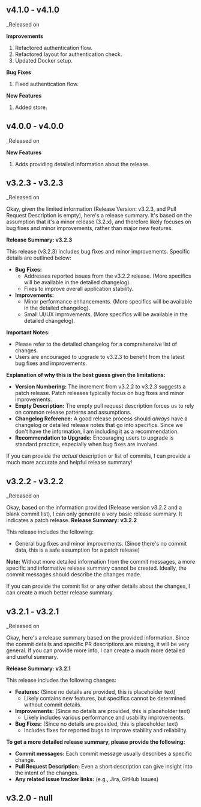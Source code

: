 ## v4.1.0 - v4.1.0
_Released on 

**Improvements**

1.  Refactored authentication flow.
2.  Refactored layout for authentication check.
3.  Updated Docker setup.

**Bug Fixes**

1.  Fixed authentication flow.

**New Features**

1.  Added  store.

## v4.0.0 - v4.0.0
_Released on 

**New Features**

1.  Adds  providing detailed information about the release.

## v3.2.3 - v3.2.3
_Released on 

Okay, given the limited information (Release Version: v3.2.3, and Pull Request Description is empty), here's a release summary.  It's based on the assumption that it's a minor release (3.2.x), and therefore likely focuses on bug fixes and minor improvements, rather than major new features.

**Release Summary: v3.2.3**

This release (v3.2.3) includes bug fixes and minor improvements. Specific details are outlined below:

*   **Bug Fixes:**
    *   Addresses reported issues from the v3.2.2 release. (More specifics will be available in the detailed changelog).
    *   Fixes to improve overall application stability.
*   **Improvements:**
    *   Minor performance enhancements. (More specifics will be available in the detailed changelog).
    *   Small UI/UX improvements. (More specifics will be available in the detailed changelog).

**Important Notes:**

*   Please refer to the detailed changelog for a comprehensive list of changes.
*   Users are encouraged to upgrade to v3.2.3 to benefit from the latest bug fixes and improvements.

**Explanation of why this is the best guess given the limitations:**

*   **Version Numbering:** The increment from v3.2.2 to v3.2.3 suggests a patch release. Patch releases typically focus on bug fixes and minor improvements.
*   **Empty Description:** The empty pull request description forces us to rely on common release patterns and assumptions.
*   **Changelog Reference:**  A good release process should *always* have a changelog or detailed release notes that go into specifics.  Since we don't have the information, I am including it as a recommendation.
*   **Recommendation to Upgrade:** Encouraging users to upgrade is standard practice, especially when bug fixes are involved.

If you can provide the *actual* description or list of commits, I can provide a much more accurate and helpful release summary!

## v3.2.2 - v3.2.2
_Released on 

Okay, based on the information provided (Release version v3.2.2 and a blank commit list), I can only generate a very basic release summary.  It indicates a patch release.
**Release Summary: v3.2.2**

This release includes the following:

*   General bug fixes and minor improvements. (Since there's no commit data, this is a safe assumption for a patch release)

**Note:** Without more detailed information from the commit messages, a more specific and informative release summary cannot be created. Ideally, the commit messages should describe the changes made.

If you can provide the commit list or any other details about the changes, I can create a much better release summary.

## v3.2.1 - v3.2.1
_Released on 

Okay, here's a release summary based on the provided information.  Since the commit details and specific PR descriptions are missing, it will be very general.  If you can provide more info, I can create a much more detailed and useful summary.

**Release Summary: v3.2.1**

This release includes the following changes:

*   **Features:** (Since no details are provided, this is placeholder text)
    *   Likely contains new features, but specifics cannot be determined without commit details.
*   **Improvements:** (Since no details are provided, this is placeholder text)
    *   Likely includes various performance and usability improvements.
*   **Bug Fixes:** (Since no details are provided, this is placeholder text)
    *   Includes fixes for reported bugs to improve stability and reliability.

**To get a more detailed release summary, please provide the following:**

*   **Commit messages:**  Each commit message usually describes a specific change.
*   **Pull Request Description:** Even a short description can give insight into the intent of the changes.
*   **Any related issue tracker links:** (e.g., Jira, GitHub Issues)

## v3.2.0 - null



